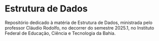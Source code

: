 # Estrutura de Dados

Repositório dedicado à matéria de Estrutura de Dados, ministrada pelo professor Cláudio Rodolfo, no decorrer do semestre 2025.1, no Instituto Federal de Educação, Ciência e Tecnologia da Bahia.
